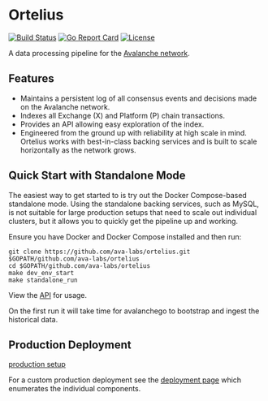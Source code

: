 # Ortelius

[![Build Status](https://travis-ci.com/ava-labs/ortelius.svg?branch=master)](https://travis-ci.com/ava-labs/ortelius)
[![Go Report Card](https://goreportcard.com/badge/github.com/ava-labs/ortelius)](https://goreportcard.com/report/github.com/ava-labs/ortelius)
[![License](https://img.shields.io/badge/License-BSD%203--Clause-blue.svg)](https://opensource.org/licenses/BSD-3-Clause)

A data processing pipeline for the [Avalanche network](https://avax.network).

## Features

- Maintains a persistent log of all consensus events and decisions made on the Avalanche network.
- Indexes all Exchange (X) and Platform (P) chain transactions.
- Provides an API allowing easy exploration of the index.
- Engineered from the ground up with reliability at high scale in mind. Ortelius works with best-in-class backing services and is built to scale horizontally as the network grows.

## Quick Start with Standalone Mode

The easiest way to get started to is try out the Docker Compose-based standalone mode. Using the standalone backing services, such as MySQL, is not suitable for large production setups that need to scale out individual clusters, but it allows you to quickly get the pipeline up and working.

Ensure you have Docker and Docker Compose installed and then run:

```shell script
git clone https://github.com/ava-labs/ortelius.git $GOPATH/github.com/ava-labs/ortelius
cd $GOPATH/github.com/ava-labs/ortelius
make dev_env_start
make standalone_run
```

View the [API](https://docs.avax.network/build/tools/ortelius) for usage.

On the first run it will take time for avalanchego to bootstrap and ingest the historical data.

## Production Deployment

[production setup](docs/production.md)

For a custom production deployment see the [deployment page](docs/deployment.md) which enumerates the individual components.
